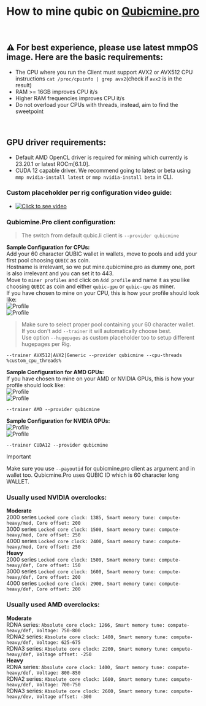 # How to mine qubic on [Qubicmine.pro](https://qubicmine.pro/get-started)


<br>

## :warning: For best experience, please use latest mmpOS image. Here are the basic requirements:

-   The CPU where you run the Client must support AVX2 or AVX512 CPU instructions
    `cat /proc/cpuinfo | grep avx2`(check if `avx2` is in the result)
-   RAM >= 16GB improves CPU it/s
-   Higher RAM frequencies improves CPU it/s
-   Do not overload your CPUs with threads, instead, aim to find the sweetpoint

<br>

## GPU driver requirements:
-	Default AMD OpenCL driver is required for mining which currently is 23.20.1 or latest ROCm[6.1.0].
-	CUDA 12 capable driver. We recommend going to latest or beta using `mmp nvidia-install latest` or `mmp nvidia-install beta` in CLI.

### Custom placeholder per rig configuration video guide:
-	[![Click to see video](/movs/8190556357408478139.gif)](/movs/8190556357408478139.mov)  

### Qubicmine.Pro client configuration:
> The switch from default qubic.li client is `--provider qubicmine`

**Sample Configuration for CPUs:**  
Add your 60 character QUBIC wallet in wallets, move to pools and add your first pool choosing `QUBIC` as coin.  
Hostname is irrelevant, so we put mine.qubicmine.pro as dummy one, port is also irrelevant and you can set it to 443.  
Move to `miner profiles` and click on `Add profile` and name it as you like choosing `QUBIC` as coin and either `qubic-gpu` or `qubic-cpu` as miner.  
If you have chosen to mine on your CPU, this is how your profile should look like:  
![Profile](/imgs/qmine-basic-cpu.png)  
![Profile](/imgs/qubicmine-cpu.png)  
> Make sure to select proper pool containing your 60 character wallet.  
> If you don't add `--trainer` it will automatically choose best.  
> Use option `--hugepages` as custom placeholder too to setup different hugepages per Rig.  

```
--trainer AVX512|AVX2|Generic --provider qubicmine --cpu-threads %custom_cpu_threads%
```

**Sample Configuration for AMD GPUs:**  
If you have chosen to mine on your AMD or NVIDIA GPUs, this is how your profile should look like:  
![Profile](/imgs/qmine-basic-amd.png)  
![Profile](/imgs/qubicmine-amd.png)  

```
--trainer AMD --provider qubicmine
```

**Sample Configuration for NVIDIA GPUs:**  
![Profile](/imgs/qmine-basic-nvidia.png)  
![Profile](/imgs/qubicmine-nvidia.png)  

```
--trainer CUDA12 --provider qubicmine
```
>[!IMPORTANT]
> Make sure you use `--payoutid` for qubicmine.pro client as argument and in wallet too. 
> Qubicmine.Pro uses QUBIC ID which is 60 character long WALLET.  

### Usually used NVIDIA overclocks:
**Moderate**  
2000 series `Locked core clock: 1385, Smart memory tune: compute-heavy/med, Core offset: 200`  
3000 series `Locked core clock: 1500, Smart memory tune: compute-heavy/med, Core offset: 250`  
4000 series `Locked core clock: 2400, Smart memory tune: compute-heavy/med, Core offset: 250`  
**Heavy**  
2000 series `Locked core clock: 1500, Smart memory tune: compute-heavy/def, Core offset: 150`  
3000 series `Locked core clock: 1600, Smart memory tune: compute-heavy/def, Core offset: 200`  
4000 series `Locked core clock: 2900, Smart memory tune: compute-heavy/def, Core offset: 200`  

### Usually used AMD overclocks:

**Moderate**  
RDNA series: `Absolute core clock: 1266, Smart memory tune: compute-heavy/def, Voltage: 750-800`  
RDNA2 series: `Absolute core clock: 1400, Smart memory tune: compute-heavy/def, Voltage: 625-675`  
RDNA3 series: `Absolute core clock: 2200, Smart memory tune: compute-heavy/def, Voltage offset: -250`  
**Heavy**  
RDNA series: `Absolute core clock: 1400, Smart memory tune: compute-heavy/def, Voltage: 800-850`  
RDNA2 series: `Absolute core clock: 1600, Smart memory tune: compute-heavy/def, Voltage: 700-750`  
RDNA3 series: `Absolute core clock: 2600, Smart memory tune: compute-heavy/dev, Voltage offset: -300`  


